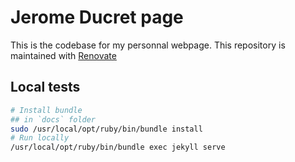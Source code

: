 # Jerome Ducret page

This is the codebase for my personnal webpage.
This repository is maintained with [Renovate](https://github.com/renovatebot/renovate)

## Local tests

```sh
# Install bundle
## in `docs` folder
sudo /usr/local/opt/ruby/bin/bundle install
# Run locally
/usr/local/opt/ruby/bin/bundle exec jekyll serve
```
